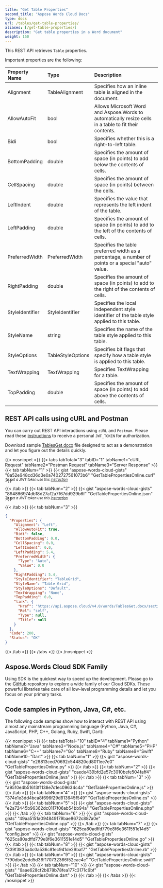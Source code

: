```yaml
---
title: "Get Table Properties"
second_title: "Aspose Words Cloud Docs"
type: docs
url: /tables/get-table-properties/
aliases: [/get-table-properties/]
description: "Get table properties in a Word document"
weight: 150
---
```


This REST API retrieves `Table` properties. 

Important properties are the following:

|Property Name|Type|Description|
| :- | :- | :- |
|Alignment|TableAlignment|Specifies how an inline table is aligned in the document.|
|AllowAutoFit|bool|Allows Microsoft Word and Aspose.Words to automatically resize cells in a table to fit their contents.|
|Bidi|bool|Specifies whether this is a right-to-left table.|
|BottomPadding|double|Specifies the amount of space (in points) to add below the contents of cells.|
|CellSpacing|double|Specifies the amount of space (in points) between the cells.|
|LeftIndent|double|Specifies the value that represents the left indent of the table.|
|LeftPadding|double|Specifies the amount of space (in points) to add to the left of the contents of cells.|
|PreferredWidth|PreferredWidth|Specifies the table preferred width as a percentage, a number of points or a special "auto" value.|
|RightPadding|double|Specifies the amount of space (in points) to add to the right of the contents of cells.|
|StyleIdentifier|StyleIdentifier|Specifies the local independent style identifier of the table style applied to this table.|
|StyleName|string|Specifies the name of the table style applied to this table.|
|StyleOptions|TableStyleOptions|Specifies bit flags that specify how a table style is applied to this table.|
|TextWrapping|TextWrapping|Specifies TextWrapping for a table.|
|TopPadding|double|Specifies the amount of space (in points) to add above the contents of cells.|

## REST API calls using cURL and Postman

You can carry out REST API interactions using `cURL` and `Postman`. Please read these <a href="/words/getting-started/quickstart/">instructions</a> to receive a personal `JWT_TOKEN` for authorization.

Download sample [TablesGet.docx](/words/tables/TablesGet.docx) file designed to act as a demonstration and let you figure out the details quickly.

{{< nosnippet >}}
{{< tabs tabTotal="3" tabID="1" tabName1="cURL Request" tabName2="Postman Request" tabName3="Server Response" >}}
{{< tab tabNum="1" >}}
{{< gist "aspose-words-cloud-gists" "8a52e648cd36d3e0a7402727561073b6" "GetTablePropertiesOnline.curl" >}}

<p style="margin-top:-32px;font-size:80%;font-style:italic">To get a JWT token use this <a href="/words/getting-started/quickstart/">instruction</a></p>

{{< /tab >}}
{{< tab tabNum="2" >}}
{{< gist "aspose-words-cloud-gists" "894866974db18d27af2a7f67dd929b6f" "GetTablePropertiesOnline.json" >}}

<p style="margin-top:-32px;font-size:80%;font-style:italic">To get a JWT token use this <a href="/words/getting-started/quickstart/">instruction</a></p>

{{< /tab >}}
{{< tab tabNum="3" >}}
```json
{
  "Properties": {
    "Alignment": "Left",
    "AllowAutoFit": true,
    "Bidi": false,
    "BottomPadding": 0.0,
    "CellSpacing": 0.0,
    "LeftIndent": 0.0,
    "LeftPadding": 5.4,
    "PreferredWidth": {
      "Type": "Auto",
      "Value": 0.0
    },
    "RightPadding": 5.4,
    "StyleIdentifier": "TableGrid",
    "StyleName": "Table Grid",
    "StyleOptions": "Default",
    "TextWrapping": "None",
    "TopPadding": 0.0,
    "link": {
      "Href": "https://api.aspose.cloud/v4.0/words/TablesGet.docx/sections/0/tables/1/properties",
      "Rel": "self",
      "Type": null,
      "Title": null
    }
  },
  "Code": 200,
  "Status": "OK"
}
```
{{< /tab >}}
{{< /tabs >}}
{{< /nosnippet >}}

## Aspose.Words Cloud SDK Family

Using SDK is the quickest way to speed up the development. Please go to the [GitHub](https://github.com/aspose-words-cloud) repository to explore a wide family of our Cloud SDKs. These powerful libraries take care of all low-level programming details and let you focus on your primary tasks.

## Code samples in Python, Java, C#, etc.

The following code samples show how to interact with REST API using almost any mainstream programming language (Python, Java, C#, JavaScript, PHP, C++, Golang, Ruby, Swift, Dart):

{{< nosnippet >}}
{{< tabs tabTotal="10" tabID="4" tabName1="Python" tabName2="Java" tabName3="Node.js" tabName4="C#" tabName5="PHP" tabName6="C++" tabName7="Go" tabName8="Ruby" tabName9="Swift" tabName10="Dart" >}}
{{< tab tabNum="1" >}}
{{< gist "aspose-words-cloud-gists" "e26813ced70692c544820cd8011ee7e0" "GetTablePropertiesOnline.py" >}}
{{< /tab >}}
{{< tab tabNum="2" >}}
{{< gist "aspose-words-cloud-gists" "caede439bfd2e57c3010befe504faff4" "GetTablePropertiesOnline.java" >}}
{{< /tab >}}
{{< tab tabNum="3" >}}
{{< gist "aspose-words-cloud-gists" "a9510e4b51613f1138e7c1ec09634c4a" "GetTablePropertiesOnline.js" >}}
{{< /tab >}}
{{< tab tabNum="4" >}}
{{< gist "aspose-words-cloud-gists" "374e1e3dd4bca8f696f29d913645f549" "GetTablePropertiesOnline.cs" >}}
{{< /tab >}}
{{< tab tabNum="5" >}}
{{< gist "aspose-words-cloud-gists" "e2a72445b96362dc0117f06ab54bb94a" "GetTablePropertiesOnline.php" >}}
{{< /tab >}}
{{< tab tabNum="6" >}}
{{< gist "aspose-words-cloud-gists" "49aa5151a094849179bae8672c887a0e" "GetTablePropertiesOnline.cpp" >}}
{{< /tab >}}
{{< tab tabNum="7" >}}
{{< gist "aspose-words-cloud-gists" "625ca80adffd779e8f6e3611551e14d5" "config.json" >}}
{{< gist "aspose-words-cloud-gists" "625ca80adffd779e8f6e3611551e14d5" "GetTablePropertiesOnline.go" >}}
{{< /tab >}}
{{< tab tabNum="8" >}}
{{< gist "aspose-words-cloud-gists" "339f3835a4c0a536c81ec941de29baf7" "GetTablePropertiesOnline.rb" >}}
{{< /tab >}}
{{< tab tabNum="9" >}}
{{< gist "aspose-words-cloud-gists" "790dbd2edd5d36f170732366f52cac4c" "GetTablePropertiesOnline.swift" >}}
{{< /tab >}}
{{< tab tabNum="10" >}}
{{< gist "aspose-words-cloud-gists" "6aae628cf2b878b78fea177c3171c6bf" "GetTablePropertiesOnline.dart" >}}
{{< /tab >}}
{{< /tabs >}}
{{< /nosnippet >}}
